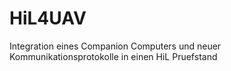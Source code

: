 # HiL4UAV
Integration eines Companion Computers und neuer Kommunikationsprotokolle in einen HiL Pruefstand
